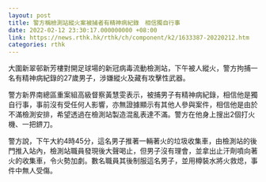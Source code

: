 ```yaml
---
layout: post
title: 警方稱檢測站縱火案被捕者有精神病紀錄　相信獨自行事
date: 2022-02-12 23:30:17.000000000 +08:00
link: https://news.rthk.hk/rthk/ch/component/k2/1633387-20220212.htm
categories: rthk
---
```


大圍新翠邨新芳樓對開足球場的新冠病毒流動檢測站，下午被人縱火，警方拘捕一名有精神病紀錄的27歲男子，涉嫌縱火及藏有攻擊性武器。

警方新界南總區重案組高級督察黃慧雯表示，被捕男子有精神病紀錄，相信他是獨自行事，事前沒有受任何人影響，亦無證據顯示有其他人參與案件，相信他是由於不滿檢測安排，希望透過在檢測站製造混亂表達不滿。警方在他身上搜出2個打火機、一把鎅刀。

警方說，下午大約4時45分，這名男子推著一輛著火的垃圾收集車，由檢測站的後門推入站內，檢測站職員發現後大聲喝止，但男子沒有理會，並拿出止汗劑噴向著火的收集車，令火勢加劇。數名職員其後制服這名男子，並用樽裝水將火救熄，事件中無人受傷。
